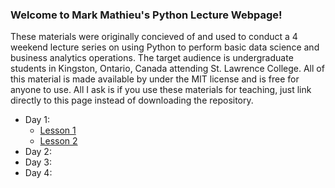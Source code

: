 ### Welcome to Mark Mathieu's Python Lecture Webpage!
These materials were originally concieved of and used to conduct a 4 weekend lecture series on using Python to perform basic data science and business analytics operations. The target audience is undergraduate students in Kingston, Ontario, Canada attending St. Lawrence College. All of this material is made available by under the MIT license and is free for anyone to use. All I ask is if you use these materials for teaching, just link directly to this page instead of downloading the repository.
* Day 1:
  * [Lesson 1](https://nbviewer.jupyter.org/github/xxTripleMxx/PyLectures/blob/master/Python%20Lesson%201.ipynb)
  * [Lesson 2](https://nbviewer.jupyter.org/github/xxTripleMxx/PyLectures/blob/master/Python%20Lesson%202.ipynb)
* Day 2:
* Day 3:
* Day 4:
